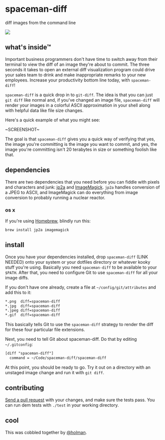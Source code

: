 # spaceman-diff

diff images from the command line

![](https://cloud.githubusercontent.com/assets/2723/3005174/e28c2e00-ddd1-11e3-9dd8-c2c150e0ac86.jpg)

## what's inside™

Important business programmers don't have time to switch away from their terminal to view the diff of an image they're about to commit. The three seconds it takes to open an external diff visualization program could drive your sales team to drink and make inappropriate remarks to your new employees. Increase your productivity bottom line today, with `spaceman-diff`!

`spaceman-diff` is a quick drop in to `git-diff`. The idea is that you can just `git diff` like normal and, if you've changed an image file, `spaceman-diff` will render your images in a colorful ASCII approximation in your shell along with helpful data like file size changes.

Here's a quick example of what you might see:

~SCREENSHOT~

The goal is that `spaceman-diff` gives you a quick way of verifying that yes, the image you're committing is the image you want to commit, and yes, the image you're committing isn't 20 terabytes in size or something foolish like that.

## dependencies

There are two dependencies that you need before you can fiddle with pixels and characters and junk: [jp2a][jp2a] and [ImageMagick][imagemagick]. `jp2a` handles conversion of a JPEG to ASCII, and ImageMagick can do everything from image conversion to probably running a nuclear reactor.

### os x

If you're using [Homebrew][brew], blindly run this:

    brew install jp2a imagemagick

## install

Once you have your dependencies installed, drop `spaceman-diff` (LINK NEEDED) onto your system or your dotfiles directory or whatever kooky stuff you're using. Basically you need `spaceman-diff` to be available to your `$PATH`. After that, you need to configure Git to use `spaceman-diff` for all your image diffs.

If you don't have one already, create a file at `~/config/git/attributes` and add this to it:

```txt
*.png  diff=spaceman-diff
*.jpg  diff=spaceman-diff
*.jpeg diff=spaceman-diff
*.gif  diff=spaceman-diff
```

This basically tells Git to use the `spaceman-diff` strategy to render the diff for these four particular file extensions.

Next, you need to tell Git about spaceman-diff. Do that by editing `~/.gitconfig`:

```txt
[diff "spaceman-diff"]
  command = ~/Code/spaceman-diff/spaceman-diff
```

At this point, you should be ready to go. Try it out on a directory with an unstaged image change and run it with `git diff`.

## contributing

[Send a pull request][pull] with your changes, and make sure the tests pass. You can run dem tests with `./test` in your working directory.

## cool

This was cobbled together by [@holman](https://twitter.com/holman).

[jp2a]:        https://csl.name/jp2a/
[imagemagick]: http://www.imagemagick.org
[brew]:        http://brew.sh
[pull]:        https://github.com/holman/spaceman-diff/compare
